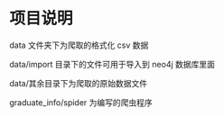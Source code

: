 # 项目说明

data 文件夹下为爬取的格式化 csv 数据

data/import 目录下的文件可用于导入到 neo4j 数据库里面
    
data/其余目录下为爬取的原始数据文件

graduate_info/spider 为编写的爬虫程序

